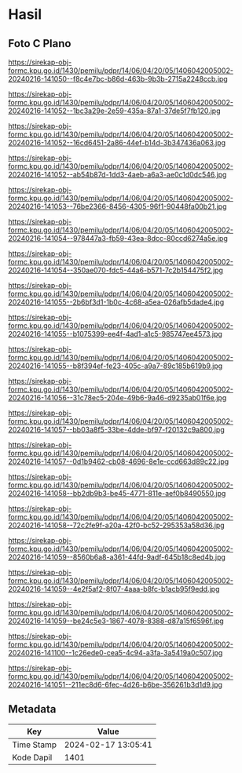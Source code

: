 # Hasil

## Foto C Plano

https://sirekap-obj-formc.kpu.go.id/1430/pemilu/pdpr/14/06/04/20/05/1406042005002-20240216-141050--f8c4e7bc-b86d-463b-9b3b-2715a2248ccb.jpg

https://sirekap-obj-formc.kpu.go.id/1430/pemilu/pdpr/14/06/04/20/05/1406042005002-20240216-141052--1bc3a29e-2e59-435a-87a1-37de5f7fb120.jpg

https://sirekap-obj-formc.kpu.go.id/1430/pemilu/pdpr/14/06/04/20/05/1406042005002-20240216-141052--16cd6451-2a86-44ef-b14d-3b347436a063.jpg

https://sirekap-obj-formc.kpu.go.id/1430/pemilu/pdpr/14/06/04/20/05/1406042005002-20240216-141052--ab54b87d-1dd3-4aeb-a6a3-ae0c1d0dc546.jpg

https://sirekap-obj-formc.kpu.go.id/1430/pemilu/pdpr/14/06/04/20/05/1406042005002-20240216-141053--76be2366-8456-4305-96f1-90448fa00b21.jpg

https://sirekap-obj-formc.kpu.go.id/1430/pemilu/pdpr/14/06/04/20/05/1406042005002-20240216-141054--978447a3-fb59-43ea-8dcc-80ccd6274a5e.jpg

https://sirekap-obj-formc.kpu.go.id/1430/pemilu/pdpr/14/06/04/20/05/1406042005002-20240216-141054--350ae070-fdc5-44a6-b571-7c2b154475f2.jpg

https://sirekap-obj-formc.kpu.go.id/1430/pemilu/pdpr/14/06/04/20/05/1406042005002-20240216-141055--2b6bf3d1-1b0c-4c68-a5ea-026afb5dade4.jpg

https://sirekap-obj-formc.kpu.go.id/1430/pemilu/pdpr/14/06/04/20/05/1406042005002-20240216-141055--b1075399-ee4f-4ad1-a1c5-985747ee4573.jpg

https://sirekap-obj-formc.kpu.go.id/1430/pemilu/pdpr/14/06/04/20/05/1406042005002-20240216-141055--b8f394ef-fe23-405c-a9a7-89c185b619b9.jpg

https://sirekap-obj-formc.kpu.go.id/1430/pemilu/pdpr/14/06/04/20/05/1406042005002-20240216-141056--31c78ec5-204e-49b6-9a46-d9235ab01f6e.jpg

https://sirekap-obj-formc.kpu.go.id/1430/pemilu/pdpr/14/06/04/20/05/1406042005002-20240216-141057--bb03a8f5-33be-4dde-bf97-f20132c9a800.jpg

https://sirekap-obj-formc.kpu.go.id/1430/pemilu/pdpr/14/06/04/20/05/1406042005002-20240216-141057--0d1b9462-cb08-4696-8e1e-ccd663d89c22.jpg

https://sirekap-obj-formc.kpu.go.id/1430/pemilu/pdpr/14/06/04/20/05/1406042005002-20240216-141058--bb2db9b3-be45-4771-811e-aef0b8490550.jpg

https://sirekap-obj-formc.kpu.go.id/1430/pemilu/pdpr/14/06/04/20/05/1406042005002-20240216-141058--72c2fe9f-a20a-42f0-bc52-295353a58d36.jpg

https://sirekap-obj-formc.kpu.go.id/1430/pemilu/pdpr/14/06/04/20/05/1406042005002-20240216-141059--8560b6a8-a361-44fd-9adf-645b18c8ed4b.jpg

https://sirekap-obj-formc.kpu.go.id/1430/pemilu/pdpr/14/06/04/20/05/1406042005002-20240216-141059--4e2f5af2-8f07-4aaa-b8fc-b1acb95f9edd.jpg

https://sirekap-obj-formc.kpu.go.id/1430/pemilu/pdpr/14/06/04/20/05/1406042005002-20240216-141059--be24c5e3-1867-4078-8388-d87a15f6596f.jpg

https://sirekap-obj-formc.kpu.go.id/1430/pemilu/pdpr/14/06/04/20/05/1406042005002-20240216-141100--1c26ede0-cea5-4c94-a3fa-3a5419a0c507.jpg

https://sirekap-obj-formc.kpu.go.id/1430/pemilu/pdpr/14/06/04/20/05/1406042005002-20240216-141051--211ec8d6-6fec-4d26-b6be-356261b3d1d9.jpg


## Metadata

| Key        | Value               |
| ---------- | ------------------- |
| Time Stamp | 2024-02-17 13:05:41 |
| Kode Dapil | 1401                |



